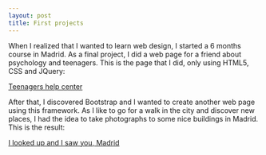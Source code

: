 ```yaml
---
layout: post
title: First projects 
---
```


When I realized that I wanted to learn web design, I started a 6 months course in Madrid. As a final project, I did a web page for a friend about psychology and teenagers. This is the page that I did, only using HTML5, CSS and JQuery:

[Teenagers help center](http://www.centro-ayuda-adolescentes.es)

After that, I discovered Bootstrap and I wanted to create another web page using this framework. As I like to go for a walk in the city and discover new places, I had the idea to take photographs to some nice buildings in Madrid. This is the result:

[I looked up and I saw you, Madrid](http://cristinafsanz.github.io/alcelavistaytevimadrid)
